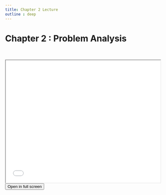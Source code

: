 ```yaml
---
title: Chapter 2 Lecture
outline : deep
---
```


# Chapter 2 : Problem Analysis


<br>
<br>




<iframe src="./chapter-02.pdf" width="100%" height="400" allowfullscreen></iframe>

<br>

<a href="./chapter-02.pdf" target="_blank" rel="noopener">
  <button class="open-pdf-btn">
    Open in full screen
  </button>
</a>
